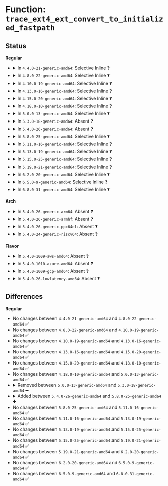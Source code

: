 # Function: <code>trace_ext4_ext_convert_to_initialized_fastpath</code>

## Status
<b>Regular</b>
<ul>
<li>
<details>
<summary>In <code>4.4.0-21-generic-amd64</code>: Selective Inline ❓</summary>

```c
void trace_ext4_ext_convert_to_initialized_fastpath(struct inode * inode, struct ext4_map_blocks * map, struct ext4_extent * ux, struct ext4_extent * ix)
```

```json
{
  "name": "trace_ext4_ext_convert_to_initialized_fastpath",
  "collision_type": "Unique Static",
  "inline_type": "Selective",
  "funcs": [
    {
      "addr": 18446744071582133688,
      "name": "trace_ext4_ext_convert_to_initialized_fastpath",
      "external": false,
      "loc": "include/trace/events/ext4.h:1564",
      "file": "fs/ext4/extents.c",
      "inline": "declared, inlined",
      "caller_inline": [],
      "caller_func": [
        "fs/ext4/extents.c:ext4_ext_handle_unwritten_extents",
        "fs/ext4/extents.c:ext4_ext_handle_unwritten_extents"
      ]
    }
  ],
  "symbols": [
    {
      "addr": 18446744071582133688,
      "name": "trace_ext4_ext_convert_to_initialized_fastpath",
      "section": ".text",
      "bind": "STB_LOCAL",
      "size": 111
    }
  ]
}
```
</details>
</li>
<li>
<details>
<summary>In <code>4.8.0-22-generic-amd64</code>: Selective Inline ❓</summary>

```c
void trace_ext4_ext_convert_to_initialized_fastpath(struct inode * inode, struct ext4_map_blocks * map, struct ext4_extent * ux, struct ext4_extent * ix)
```

```json
{
  "name": "trace_ext4_ext_convert_to_initialized_fastpath",
  "collision_type": "Unique Static",
  "inline_type": "Selective",
  "funcs": [
    {
      "addr": 18446744071582350072,
      "name": "trace_ext4_ext_convert_to_initialized_fastpath",
      "external": false,
      "loc": "include/trace/events/ext4.h:1564",
      "file": "fs/ext4/extents.c",
      "inline": "declared, inlined",
      "caller_inline": [],
      "caller_func": [
        "fs/ext4/extents.c:ext4_ext_map_blocks",
        "fs/ext4/extents.c:ext4_ext_map_blocks"
      ]
    }
  ],
  "symbols": [
    {
      "addr": 18446744071582350072,
      "name": "trace_ext4_ext_convert_to_initialized_fastpath",
      "section": ".text",
      "bind": "STB_LOCAL",
      "size": 104
    }
  ]
}
```
</details>
</li>
<li>
<details>
<summary>In <code>4.10.0-19-generic-amd64</code>: Selective Inline ❓</summary>

```c
void trace_ext4_ext_convert_to_initialized_fastpath(struct inode * inode, struct ext4_map_blocks * map, struct ext4_extent * ux, struct ext4_extent * ix)
```

```json
{
  "name": "trace_ext4_ext_convert_to_initialized_fastpath",
  "collision_type": "Unique Static",
  "inline_type": "Selective",
  "funcs": [
    {
      "addr": 18446744071582441461,
      "name": "trace_ext4_ext_convert_to_initialized_fastpath",
      "external": false,
      "loc": "include/trace/events/ext4.h:1564",
      "file": "fs/ext4/extents.c",
      "inline": "declared, inlined",
      "caller_inline": [],
      "caller_func": [
        "fs/ext4/extents.c:ext4_ext_map_blocks",
        "fs/ext4/extents.c:ext4_ext_map_blocks"
      ]
    }
  ],
  "symbols": [
    {
      "addr": 18446744071582441461,
      "name": "trace_ext4_ext_convert_to_initialized_fastpath",
      "section": ".text",
      "bind": "STB_LOCAL",
      "size": 104
    }
  ]
}
```
</details>
</li>
<li>
<details>
<summary>In <code>4.13.0-16-generic-amd64</code>: Selective Inline ❓</summary>

```c
void trace_ext4_ext_convert_to_initialized_fastpath(struct inode * inode, struct ext4_map_blocks * map, struct ext4_extent * ux, struct ext4_extent * ix)
```

```json
{
  "name": "trace_ext4_ext_convert_to_initialized_fastpath",
  "collision_type": "Unique Static",
  "inline_type": "Selective",
  "funcs": [
    {
      "addr": 18446744071581886752,
      "name": "trace_ext4_ext_convert_to_initialized_fastpath",
      "external": false,
      "loc": "include/trace/events/ext4.h:1546",
      "file": "fs/ext4/extents.c",
      "inline": "declared, inlined",
      "caller_inline": [],
      "caller_func": [
        "fs/ext4/extents.c:ext4_ext_handle_unwritten_extents",
        "fs/ext4/extents.c:ext4_ext_handle_unwritten_extents"
      ]
    }
  ],
  "symbols": [
    {
      "addr": 18446744071581886752,
      "name": "trace_ext4_ext_convert_to_initialized_fastpath",
      "section": ".text",
      "bind": "STB_LOCAL",
      "size": 108
    }
  ]
}
```
</details>
</li>
<li>
<details>
<summary>In <code>4.15.0-20-generic-amd64</code>: Selective Inline ❓</summary>

```c
void trace_ext4_ext_convert_to_initialized_fastpath(struct inode * inode, struct ext4_map_blocks * map, struct ext4_extent * ux, struct ext4_extent * ix)
```

```json
{
  "name": "trace_ext4_ext_convert_to_initialized_fastpath",
  "collision_type": "Unique Static",
  "inline_type": "Selective",
  "funcs": [
    {
      "addr": 18446744071582036784,
      "name": "trace_ext4_ext_convert_to_initialized_fastpath",
      "external": false,
      "loc": "include/trace/events/ext4.h:1547",
      "file": "fs/ext4/extents.c",
      "inline": "declared, inlined",
      "caller_inline": [],
      "caller_func": [
        "fs/ext4/extents.c:ext4_ext_handle_unwritten_extents",
        "fs/ext4/extents.c:ext4_ext_handle_unwritten_extents"
      ]
    }
  ],
  "symbols": [
    {
      "addr": 18446744071582036784,
      "name": "trace_ext4_ext_convert_to_initialized_fastpath",
      "section": ".text",
      "bind": "STB_LOCAL",
      "size": 119
    }
  ]
}
```
</details>
</li>
<li>
<details>
<summary>In <code>4.18.0-10-generic-amd64</code>: Selective Inline ❓</summary>

```c
void trace_ext4_ext_convert_to_initialized_fastpath(struct inode * inode, struct ext4_map_blocks * map, struct ext4_extent * ux, struct ext4_extent * ix)
```

```json
{
  "name": "trace_ext4_ext_convert_to_initialized_fastpath",
  "collision_type": "Unique Static",
  "inline_type": "Selective",
  "funcs": [
    {
      "addr": 18446744071582225120,
      "name": "trace_ext4_ext_convert_to_initialized_fastpath",
      "external": false,
      "loc": "include/trace/events/ext4.h:1547",
      "file": "fs/ext4/extents.c",
      "inline": "declared, inlined",
      "caller_inline": [],
      "caller_func": [
        "fs/ext4/extents.c:ext4_ext_handle_unwritten_extents",
        "fs/ext4/extents.c:ext4_ext_handle_unwritten_extents"
      ]
    }
  ],
  "symbols": [
    {
      "addr": 18446744071582225120,
      "name": "trace_ext4_ext_convert_to_initialized_fastpath",
      "section": ".text",
      "bind": "STB_LOCAL",
      "size": 119
    }
  ]
}
```
</details>
</li>
<li>
<details>
<summary>In <code>5.0.0-13-generic-amd64</code>: Selective Inline ❓</summary>

```c
void trace_ext4_ext_convert_to_initialized_fastpath(struct inode * inode, struct ext4_map_blocks * map, struct ext4_extent * ux, struct ext4_extent * ix)
```

```json
{
  "name": "trace_ext4_ext_convert_to_initialized_fastpath",
  "collision_type": "Unique Static",
  "inline_type": "Selective",
  "funcs": [
    {
      "addr": 18446744071582320208,
      "name": "trace_ext4_ext_convert_to_initialized_fastpath",
      "external": false,
      "loc": "include/trace/events/ext4.h:1568",
      "file": "fs/ext4/extents.c",
      "inline": "declared, inlined",
      "caller_inline": [],
      "caller_func": [
        "fs/ext4/extents.c:ext4_ext_handle_unwritten_extents",
        "fs/ext4/extents.c:ext4_ext_handle_unwritten_extents"
      ]
    }
  ],
  "symbols": [
    {
      "addr": 18446744071582320208,
      "name": "trace_ext4_ext_convert_to_initialized_fastpath",
      "section": ".text",
      "bind": "STB_LOCAL",
      "size": 119
    }
  ]
}
```
</details>
</li>
<li>
<details>
<summary>In <code>5.3.0-18-generic-amd64</code>: Absent ❓</summary>

```json
{
  "name": "trace_ext4_ext_convert_to_initialized_fastpath",
  "collision_type": "Unique Static",
  "inline_type": "Full",
  "funcs": [
    {
      "addr": 18446744071582509679,
      "name": "trace_ext4_ext_convert_to_initialized_fastpath",
      "external": false,
      "loc": "include/trace/events/ext4.h:1568",
      "file": "fs/ext4/extents.c",
      "inline": "declared, inlined",
      "caller_inline": [
        "fs/ext4/extents.c:ext4_ext_convert_to_initialized",
        "fs/ext4/extents.c:ext4_ext_convert_to_initialized",
        "fs/ext4/extents.c:ext4_ext_convert_to_initialized",
        "fs/ext4/extents.c:ext4_ext_convert_to_initialized"
      ],
      "caller_func": []
    }
  ],
  "symbols": []
}
```
</details>
</li>
<li>
<details>
<summary>In <code>5.4.0-26-generic-amd64</code>: Absent ❓</summary>

```json
{
  "name": "trace_ext4_ext_convert_to_initialized_fastpath",
  "collision_type": "Unique Static",
  "inline_type": "Full",
  "funcs": [
    {
      "addr": 18446744071582609714,
      "name": "trace_ext4_ext_convert_to_initialized_fastpath",
      "external": false,
      "loc": "include/trace/events/ext4.h:1568",
      "file": "fs/ext4/extents.c",
      "inline": "declared, inlined",
      "caller_inline": [
        "fs/ext4/extents.c:ext4_ext_convert_to_initialized",
        "fs/ext4/extents.c:ext4_ext_convert_to_initialized",
        "fs/ext4/extents.c:ext4_ext_convert_to_initialized",
        "fs/ext4/extents.c:ext4_ext_convert_to_initialized"
      ],
      "caller_func": []
    }
  ],
  "symbols": []
}
```
</details>
</li>
<li>
<details>
<summary>In <code>5.8.0-25-generic-amd64</code>: Selective Inline ❓</summary>

```c
void trace_ext4_ext_convert_to_initialized_fastpath(struct inode * inode, struct ext4_map_blocks * map, struct ext4_extent * ux, struct ext4_extent * ix)
```

```json
{
  "name": "trace_ext4_ext_convert_to_initialized_fastpath",
  "collision_type": "Unique Static",
  "inline_type": "Selective",
  "funcs": [
    {
      "addr": 18446744071582900768,
      "name": "trace_ext4_ext_convert_to_initialized_fastpath",
      "external": false,
      "loc": "include/trace/events/ext4.h:1593",
      "file": "fs/ext4/extents.c",
      "inline": "declared, inlined",
      "caller_inline": [],
      "caller_func": [
        "fs/ext4/extents.c:ext4_ext_convert_to_initialized",
        "fs/ext4/extents.c:ext4_ext_convert_to_initialized"
      ]
    }
  ],
  "symbols": [
    {
      "addr": 18446744071582900768,
      "name": "trace_ext4_ext_convert_to_initialized_fastpath",
      "section": ".text",
      "bind": "STB_LOCAL",
      "size": 110
    }
  ]
}
```
</details>
</li>
<li>
<details>
<summary>In <code>5.11.0-16-generic-amd64</code>: Selective Inline ❓</summary>

```c
void trace_ext4_ext_convert_to_initialized_fastpath(struct inode * inode, struct ext4_map_blocks * map, struct ext4_extent * ux, struct ext4_extent * ix)
```

```json
{
  "name": "trace_ext4_ext_convert_to_initialized_fastpath",
  "collision_type": "Unique Static",
  "inline_type": "Selective",
  "funcs": [
    {
      "addr": 18446744071582972688,
      "name": "trace_ext4_ext_convert_to_initialized_fastpath",
      "external": false,
      "loc": "include/trace/events/ext4.h:1620",
      "file": "fs/ext4/extents.c",
      "inline": "declared, inlined",
      "caller_inline": [],
      "caller_func": [
        "fs/ext4/extents.c:ext4_ext_convert_to_initialized",
        "fs/ext4/extents.c:ext4_ext_convert_to_initialized"
      ]
    }
  ],
  "symbols": [
    {
      "addr": 18446744071582972688,
      "name": "trace_ext4_ext_convert_to_initialized_fastpath",
      "section": ".text",
      "bind": "STB_LOCAL",
      "size": 69
    }
  ]
}
```
</details>
</li>
<li>
<details>
<summary>In <code>5.13.0-19-generic-amd64</code>: Selective Inline ❓</summary>

```c
void trace_ext4_ext_convert_to_initialized_fastpath(struct inode * inode, struct ext4_map_blocks * map, struct ext4_extent * ux, struct ext4_extent * ix)
```

```json
{
  "name": "trace_ext4_ext_convert_to_initialized_fastpath",
  "collision_type": "Unique Static",
  "inline_type": "Selective",
  "funcs": [
    {
      "addr": 18446744071582997648,
      "name": "trace_ext4_ext_convert_to_initialized_fastpath",
      "external": false,
      "loc": "include/trace/events/ext4.h:1562",
      "file": "fs/ext4/extents.c",
      "inline": "declared, inlined",
      "caller_inline": [],
      "caller_func": [
        "fs/ext4/extents.c:ext4_ext_convert_to_initialized",
        "fs/ext4/extents.c:ext4_ext_convert_to_initialized"
      ]
    }
  ],
  "symbols": [
    {
      "addr": 18446744071582997648,
      "name": "trace_ext4_ext_convert_to_initialized_fastpath",
      "section": ".text",
      "bind": "STB_LOCAL",
      "size": 69
    }
  ]
}
```
</details>
</li>
<li>
<details>
<summary>In <code>5.15.0-25-generic-amd64</code>: Selective Inline ❓</summary>

```c
void trace_ext4_ext_convert_to_initialized_fastpath(struct inode * inode, struct ext4_map_blocks * map, struct ext4_extent * ux, struct ext4_extent * ix)
```

```json
{
  "name": "trace_ext4_ext_convert_to_initialized_fastpath",
  "collision_type": "Unique Static",
  "inline_type": "Selective",
  "funcs": [
    {
      "addr": 18446744071583335696,
      "name": "trace_ext4_ext_convert_to_initialized_fastpath",
      "external": false,
      "loc": "include/trace/events/ext4.h:1562",
      "file": "fs/ext4/extents.c",
      "inline": "declared, inlined",
      "caller_inline": [],
      "caller_func": [
        "fs/ext4/extents.c:ext4_ext_convert_to_initialized",
        "fs/ext4/extents.c:ext4_ext_convert_to_initialized"
      ]
    }
  ],
  "symbols": [
    {
      "addr": 18446744071583335696,
      "name": "trace_ext4_ext_convert_to_initialized_fastpath",
      "section": ".text",
      "bind": "STB_LOCAL",
      "size": 66
    }
  ]
}
```
</details>
</li>
<li>
<details>
<summary>In <code>5.19.0-21-generic-amd64</code>: Selective Inline ❓</summary>

```c
void trace_ext4_ext_convert_to_initialized_fastpath(struct inode * inode, struct ext4_map_blocks * map, struct ext4_extent * ux, struct ext4_extent * ix)
```

```json
{
  "name": "trace_ext4_ext_convert_to_initialized_fastpath",
  "collision_type": "Unique Static",
  "inline_type": "Selective",
  "funcs": [
    {
      "addr": 18446744071583845808,
      "name": "trace_ext4_ext_convert_to_initialized_fastpath",
      "external": false,
      "loc": "include/trace/events/ext4.h:1568",
      "file": "fs/ext4/extents.c",
      "inline": "declared, inlined",
      "caller_inline": [],
      "caller_func": [
        "fs/ext4/extents.c:ext4_ext_convert_to_initialized",
        "fs/ext4/extents.c:ext4_ext_convert_to_initialized"
      ]
    }
  ],
  "symbols": [
    {
      "addr": 18446744071583845808,
      "name": "trace_ext4_ext_convert_to_initialized_fastpath",
      "section": ".text",
      "bind": "STB_LOCAL",
      "size": 156
    }
  ]
}
```
</details>
</li>
<li>
<details>
<summary>In <code>6.2.0-20-generic-amd64</code>: Selective Inline ❓</summary>

```c
void trace_ext4_ext_convert_to_initialized_fastpath(struct inode * inode, struct ext4_map_blocks * map, struct ext4_extent * ux, struct ext4_extent * ix)
```

```json
{
  "name": "trace_ext4_ext_convert_to_initialized_fastpath",
  "collision_type": "Unique Static",
  "inline_type": "Selective",
  "funcs": [
    {
      "addr": 18446744071584468896,
      "name": "trace_ext4_ext_convert_to_initialized_fastpath",
      "external": false,
      "loc": "include/trace/events/ext4.h:1570",
      "file": "fs/ext4/extents.c",
      "inline": "declared, inlined",
      "caller_inline": [],
      "caller_func": [
        "fs/ext4/extents.c:ext4_ext_convert_to_initialized",
        "fs/ext4/extents.c:ext4_ext_convert_to_initialized"
      ]
    }
  ],
  "symbols": [
    {
      "addr": 18446744071584468896,
      "name": "trace_ext4_ext_convert_to_initialized_fastpath",
      "section": ".text",
      "bind": "STB_LOCAL",
      "size": 156
    }
  ]
}
```
</details>
</li>
<li>
<details>
<summary>In <code>6.5.0-9-generic-amd64</code>: Selective Inline ❓</summary>

```c
void trace_ext4_ext_convert_to_initialized_fastpath(struct inode * inode, struct ext4_map_blocks * map, struct ext4_extent * ux, struct ext4_extent * ix)
```

```json
{
  "name": "trace_ext4_ext_convert_to_initialized_fastpath",
  "collision_type": "Unique Static",
  "inline_type": "Selective",
  "funcs": [
    {
      "addr": 18446744071584697792,
      "name": "trace_ext4_ext_convert_to_initialized_fastpath",
      "external": false,
      "loc": "include/trace/events/ext4.h:1577",
      "file": "fs/ext4/extents.c",
      "inline": "declared, inlined",
      "caller_inline": [],
      "caller_func": [
        "fs/ext4/extents.c:ext4_ext_convert_to_initialized",
        "fs/ext4/extents.c:ext4_ext_convert_to_initialized"
      ]
    }
  ],
  "symbols": [
    {
      "addr": 18446744071584697792,
      "name": "trace_ext4_ext_convert_to_initialized_fastpath",
      "section": ".text",
      "bind": "STB_LOCAL",
      "size": 156
    }
  ]
}
```
</details>
</li>
<li>
<details>
<summary>In <code>6.8.0-31-generic-amd64</code>: Selective Inline ❓</summary>

```c
void trace_ext4_ext_convert_to_initialized_fastpath(struct inode * inode, struct ext4_map_blocks * map, struct ext4_extent * ux, struct ext4_extent * ix)
```

```json
{
  "name": "trace_ext4_ext_convert_to_initialized_fastpath",
  "collision_type": "Unique Static",
  "inline_type": "Selective",
  "funcs": [
    {
      "addr": 18446744071584930416,
      "name": "trace_ext4_ext_convert_to_initialized_fastpath",
      "external": false,
      "loc": "include/trace/events/ext4.h:1574",
      "file": "fs/ext4/extents.c",
      "inline": "declared, inlined",
      "caller_inline": [],
      "caller_func": [
        "fs/ext4/extents.c:ext4_ext_convert_to_initialized",
        "fs/ext4/extents.c:ext4_ext_convert_to_initialized"
      ]
    }
  ],
  "symbols": [
    {
      "addr": 18446744071584930416,
      "name": "trace_ext4_ext_convert_to_initialized_fastpath",
      "section": ".text",
      "bind": "STB_LOCAL",
      "size": 156
    }
  ]
}
```
</details>
</li>
</ul>
<b>Arch</b>
<ul>
<li>
<details>
<summary>In <code>5.4.0-26-generic-arm64</code>: Absent ❓</summary>

```json
{
  "name": "trace_ext4_ext_convert_to_initialized_fastpath",
  "collision_type": "Unique Static",
  "inline_type": "Full",
  "funcs": [
    {
      "addr": 18446603336494259740,
      "name": "trace_ext4_ext_convert_to_initialized_fastpath",
      "external": false,
      "loc": "include/trace/events/ext4.h:1568",
      "file": "fs/ext4/extents.c",
      "inline": "declared, inlined",
      "caller_inline": [
        "fs/ext4/extents.c:ext4_ext_convert_to_initialized",
        "fs/ext4/extents.c:ext4_ext_convert_to_initialized",
        "fs/ext4/extents.c:ext4_ext_convert_to_initialized",
        "fs/ext4/extents.c:ext4_ext_convert_to_initialized"
      ],
      "caller_func": []
    }
  ],
  "symbols": []
}
```
</details>
</li>
<li>
<details>
<summary>In <code>5.4.0-26-generic-armhf</code>: Absent ❓</summary>

```json
{
  "name": "trace_ext4_ext_convert_to_initialized_fastpath",
  "collision_type": "Unique Static",
  "inline_type": "Full",
  "funcs": [
    {
      "addr": 3227692108,
      "name": "trace_ext4_ext_convert_to_initialized_fastpath",
      "external": false,
      "loc": "include/trace/events/ext4.h:1568",
      "file": "fs/ext4/extents.c",
      "inline": "declared, inlined",
      "caller_inline": [
        "fs/ext4/extents.c:ext4_ext_convert_to_initialized",
        "fs/ext4/extents.c:ext4_ext_convert_to_initialized",
        "fs/ext4/extents.c:ext4_ext_convert_to_initialized",
        "fs/ext4/extents.c:ext4_ext_convert_to_initialized"
      ],
      "caller_func": []
    }
  ],
  "symbols": []
}
```
</details>
</li>
<li>
<details>
<summary>In <code>5.4.0-26-generic-ppc64el</code>: Absent ❓</summary>

```json
{
  "name": "trace_ext4_ext_convert_to_initialized_fastpath",
  "collision_type": "Unique Static",
  "inline_type": "Full",
  "funcs": [
    {
      "addr": 13835058055287967756,
      "name": "trace_ext4_ext_convert_to_initialized_fastpath",
      "external": false,
      "loc": "include/trace/events/ext4.h:1568",
      "file": "fs/ext4/extents.c",
      "inline": "declared, inlined",
      "caller_inline": [
        "fs/ext4/extents.c:ext4_ext_convert_to_initialized",
        "fs/ext4/extents.c:ext4_ext_convert_to_initialized",
        "fs/ext4/extents.c:ext4_ext_convert_to_initialized",
        "fs/ext4/extents.c:ext4_ext_convert_to_initialized"
      ],
      "caller_func": []
    }
  ],
  "symbols": []
}
```
</details>
</li>
<li>
<details>
<summary>In <code>5.4.0-24-generic-riscv64</code>: Absent ❓</summary>

```json
{
  "name": "trace_ext4_ext_convert_to_initialized_fastpath",
  "collision_type": "Unique Static",
  "inline_type": "Full",
  "funcs": [
    {
      "addr": 18446743936273708824,
      "name": "trace_ext4_ext_convert_to_initialized_fastpath",
      "external": false,
      "loc": "include/trace/events/ext4.h:1568",
      "file": "fs/ext4/extents.c",
      "inline": "declared, inlined",
      "caller_inline": [
        "fs/ext4/extents.c:ext4_ext_convert_to_initialized",
        "fs/ext4/extents.c:ext4_ext_convert_to_initialized",
        "fs/ext4/extents.c:ext4_ext_convert_to_initialized",
        "fs/ext4/extents.c:ext4_ext_convert_to_initialized"
      ],
      "caller_func": []
    }
  ],
  "symbols": []
}
```
</details>
</li>
</ul>
<b>Flavor</b>
<ul>
<li>
<details>
<summary>In <code>5.4.0-1009-aws-amd64</code>: Absent ❓</summary>

```json
{
  "name": "trace_ext4_ext_convert_to_initialized_fastpath",
  "collision_type": "Unique Static",
  "inline_type": "Full",
  "funcs": [
    {
      "addr": 18446744071582578450,
      "name": "trace_ext4_ext_convert_to_initialized_fastpath",
      "external": false,
      "loc": "include/trace/events/ext4.h:1568",
      "file": "fs/ext4/extents.c",
      "inline": "declared, inlined",
      "caller_inline": [
        "fs/ext4/extents.c:ext4_ext_convert_to_initialized",
        "fs/ext4/extents.c:ext4_ext_convert_to_initialized",
        "fs/ext4/extents.c:ext4_ext_convert_to_initialized",
        "fs/ext4/extents.c:ext4_ext_convert_to_initialized"
      ],
      "caller_func": []
    }
  ],
  "symbols": []
}
```
</details>
</li>
<li>
<details>
<summary>In <code>5.4.0-1010-azure-amd64</code>: Absent ❓</summary>

```json
{
  "name": "trace_ext4_ext_convert_to_initialized_fastpath",
  "collision_type": "Unique Static",
  "inline_type": "Full",
  "funcs": [
    {
      "addr": 18446744071582515618,
      "name": "trace_ext4_ext_convert_to_initialized_fastpath",
      "external": false,
      "loc": "include/trace/events/ext4.h:1568",
      "file": "fs/ext4/extents.c",
      "inline": "declared, inlined",
      "caller_inline": [
        "fs/ext4/extents.c:ext4_ext_convert_to_initialized",
        "fs/ext4/extents.c:ext4_ext_convert_to_initialized",
        "fs/ext4/extents.c:ext4_ext_convert_to_initialized",
        "fs/ext4/extents.c:ext4_ext_convert_to_initialized"
      ],
      "caller_func": []
    }
  ],
  "symbols": []
}
```
</details>
</li>
<li>
<details>
<summary>In <code>5.4.0-1009-gcp-amd64</code>: Absent ❓</summary>

```json
{
  "name": "trace_ext4_ext_convert_to_initialized_fastpath",
  "collision_type": "Unique Static",
  "inline_type": "Full",
  "funcs": [
    {
      "addr": 18446744071582568562,
      "name": "trace_ext4_ext_convert_to_initialized_fastpath",
      "external": false,
      "loc": "include/trace/events/ext4.h:1568",
      "file": "fs/ext4/extents.c",
      "inline": "declared, inlined",
      "caller_inline": [
        "fs/ext4/extents.c:ext4_ext_convert_to_initialized",
        "fs/ext4/extents.c:ext4_ext_convert_to_initialized",
        "fs/ext4/extents.c:ext4_ext_convert_to_initialized",
        "fs/ext4/extents.c:ext4_ext_convert_to_initialized"
      ],
      "caller_func": []
    }
  ],
  "symbols": []
}
```
</details>
</li>
<li>
<details>
<summary>In <code>5.4.0-26-lowlatency-amd64</code>: Absent ❓</summary>

```json
{
  "name": "trace_ext4_ext_convert_to_initialized_fastpath",
  "collision_type": "Unique Static",
  "inline_type": "Full",
  "funcs": [
    {
      "addr": 18446744071582649794,
      "name": "trace_ext4_ext_convert_to_initialized_fastpath",
      "external": false,
      "loc": "include/trace/events/ext4.h:1568",
      "file": "fs/ext4/extents.c",
      "inline": "declared, inlined",
      "caller_inline": [
        "fs/ext4/extents.c:ext4_ext_convert_to_initialized",
        "fs/ext4/extents.c:ext4_ext_convert_to_initialized",
        "fs/ext4/extents.c:ext4_ext_convert_to_initialized",
        "fs/ext4/extents.c:ext4_ext_convert_to_initialized"
      ],
      "caller_func": []
    }
  ],
  "symbols": []
}
```
</details>
</li>
</ul>

## Differences
<b>Regular</b>
<ul>
<li>
No changes between <code>4.4.0-21-generic-amd64</code> and <code>4.8.0-22-generic-amd64</code> ✅
</li>
<li>
No changes between <code>4.8.0-22-generic-amd64</code> and <code>4.10.0-19-generic-amd64</code> ✅
</li>
<li>
No changes between <code>4.10.0-19-generic-amd64</code> and <code>4.13.0-16-generic-amd64</code> ✅
</li>
<li>
No changes between <code>4.13.0-16-generic-amd64</code> and <code>4.15.0-20-generic-amd64</code> ✅
</li>
<li>
No changes between <code>4.15.0-20-generic-amd64</code> and <code>4.18.0-10-generic-amd64</code> ✅
</li>
<li>
No changes between <code>4.18.0-10-generic-amd64</code> and <code>5.0.0-13-generic-amd64</code> ✅
</li>
<li>
<details>
<summary>Removed between <code>5.0.0-13-generic-amd64</code> and <code>5.3.0-18-generic-amd64</code> ➖</summary>

```c
void trace_ext4_ext_convert_to_initialized_fastpath(struct inode * inode, struct ext4_map_blocks * map, struct ext4_extent * ux, struct ext4_extent * ix)
```
</details>
</li>
<li>
<details>
<summary>Added between <code>5.4.0-26-generic-amd64</code> and <code>5.8.0-25-generic-amd64</code> ➕</summary>

```c
void trace_ext4_ext_convert_to_initialized_fastpath(struct inode * inode, struct ext4_map_blocks * map, struct ext4_extent * ux, struct ext4_extent * ix)
```
</details>
</li>
<li>
No changes between <code>5.8.0-25-generic-amd64</code> and <code>5.11.0-16-generic-amd64</code> ✅
</li>
<li>
No changes between <code>5.11.0-16-generic-amd64</code> and <code>5.13.0-19-generic-amd64</code> ✅
</li>
<li>
No changes between <code>5.13.0-19-generic-amd64</code> and <code>5.15.0-25-generic-amd64</code> ✅
</li>
<li>
No changes between <code>5.15.0-25-generic-amd64</code> and <code>5.19.0-21-generic-amd64</code> ✅
</li>
<li>
No changes between <code>5.19.0-21-generic-amd64</code> and <code>6.2.0-20-generic-amd64</code> ✅
</li>
<li>
No changes between <code>6.2.0-20-generic-amd64</code> and <code>6.5.0-9-generic-amd64</code> ✅
</li>
<li>
No changes between <code>6.5.0-9-generic-amd64</code> and <code>6.8.0-31-generic-amd64</code> ✅
</li>
</ul>
